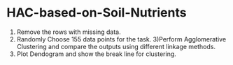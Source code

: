 # HAC-based-on-Soil-Nutrients

1) Remove the rows with missing data.
2) Randomly Choose 155 data points for the task.
3)Perform Agglomerative Clustering and compare the outputs using different linkage methods.
4) Plot Dendogram and show the break line for clustering. 
